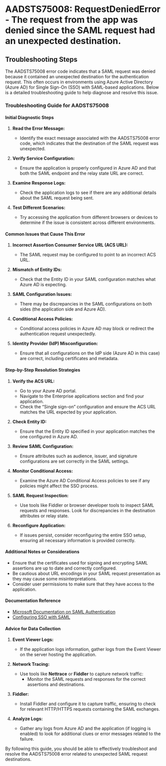 
# AADSTS75008: RequestDeniedError - The request from the app was denied since the SAML request had an unexpected destination.


## Troubleshooting Steps
The AADSTS75008 error code indicates that a SAML request was denied because it contained an unexpected destination for the authentication request. This often occurs in environments using Azure Active Directory (Azure AD) for Single Sign-On (SSO) with SAML-based applications. Below is a detailed troubleshooting guide to help diagnose and resolve this issue.

### Troubleshooting Guide for AADSTS75008

#### Initial Diagnostic Steps
1. **Read the Error Message:**
   - Identify the exact message associated with the AADSTS75008 error code, which indicates that the destination of the SAML request was unexpected.

2. **Verify Service Configuration:**
   - Ensure the application is properly configured in Azure AD and that both the SAML endpoint and the relay state URL are correct.
  
3. **Examine Response Logs:**
   - Check the application logs to see if there are any additional details about the SAML request being sent. 

4. **Test Different Scenarios:**
   - Try accessing the application from different browsers or devices to determine if the issue is consistent across different environments.

#### Common Issues that Cause This Error
1. **Incorrect Assertion Consumer Service URL (ACS URL):**
   - The SAML request may be configured to point to an incorrect ACS URL.

2. **Mismatch of Entity IDs:**
   - Check that the Entity ID in your SAML configuration matches what Azure AD is expecting.

3. **SAML Configuration Issues:**
   - There may be discrepancies in the SAML configurations on both sides (the application side and Azure AD). 

4. **Conditional Access Policies:**
   - Conditional access policies in Azure AD may block or redirect the authentication request unexpectedly.

5. **Identity Provider (IdP) Misconfiguration:**
   - Ensure that all configurations on the IdP side (Azure AD in this case) are correct, including certificates and metadata.

#### Step-by-Step Resolution Strategies
1. **Verify the ACS URL:**
   - Go to your Azure AD portal.
   - Navigate to the Enterprise applications section and find your application.
   - Check the “Single sign-on” configuration and ensure the ACS URL matches the URL expected by your application.

2. **Check Entity ID:**
   - Ensure that the Entity ID specified in your application matches the one configured in Azure AD.

3. **Review SAML Configuration:**
   - Ensure attributes such as audience, issuer, and signature configurations are set correctly in the SAML settings.

4. **Monitor Conditional Access:**
   - Examine the Azure AD Conditional Access policies to see if any policies might affect the SSO process.

5. **SAML Request Inspection:**
   - Use tools like Fiddler or browser developer tools to inspect SAML requests and responses. Look for discrepancies in the destination attributes or relay state.

6. **Reconfigure Application:**
   - If issues persist, consider reconfiguring the entire SSO setup, ensuring all necessary information is provided correctly.

#### Additional Notes or Considerations
- Ensure that the certificates used for signing and encrypting SAML assertions are up to date and correctly configured.
- Be cautious about URL encodings in your SAML request presentation as they may cause some misinterpretations.
- Consider user permissions to make sure that they have access to the application.

#### Documentation Reference
- [Microsoft Documentation on SAML Authentication](https://docs.microsoft.com/en-us/azure/active-directory/develop/v2-saml-protocol)
- [Configuring SSO with SAML](https://docs.microsoft.com/en-us/azure/active-directory/develop/quickstart-v2-aspnet)

#### Advice for Data Collection
1. **Event Viewer Logs:**
   - If the application logs information, gather logs from the Event Viewer on the server hosting the application.

2. **Network Tracing:**
   - Use tools like **Nettrace** or **Fiddler** to capture network traffic:
     - Monitor the SAML requests and responses for the correct assertions and destinations.

3. **Fiddler:**
   - Install Fiddler and configure it to capture traffic, ensuring to check for relevant HTTP/HTTPS requests containing the SAML exchanges.

4. **Analyze Logs:**
   - Gather any logs from Azure AD and the application (if logging is enabled) to look for additional clues or error messages related to the failure.

By following this guide, you should be able to effectively troubleshoot and resolve the AADSTS75008 error related to unexpected SAML request destinations.